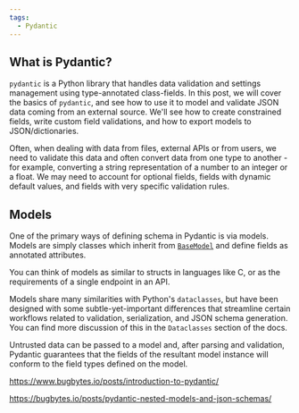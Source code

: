 ```yaml
---
tags:
  - Pydantic
---
```

## What is Pydantic?

`pydantic` is a Python library that handles data validation and settings management using type-annotated class-fields. In this post, we will cover the basics of `pydantic`, and see how to use it to model and validate JSON data coming from an external source. We'll see how to create constrained fields, write custom field validations, and how to export models to JSON/dictionaries.

Often, when dealing with data from files, external APIs or from users, we need to validate this data and often convert data from one type to another - for example, converting a string representation of a number to an integer or a float. We may need to account for optional fields, fields with dynamic default values, and fields with very specific validation rules.

## Models

One of the primary ways of defining schema in Pydantic is via models. Models are simply classes which inherit from [`BaseModel`](https://docs.pydantic.dev/latest/api/base_model/#pydantic.BaseModel) and define fields as annotated attributes.

You can think of models as similar to structs in languages like C, or as the requirements of a single endpoint in an API.

Models share many similarities with Python's `dataclasses`, but have been designed with some subtle-yet-important differences that streamline certain workflows related to validation, serialization, and JSON schema generation. You can find more discussion of this in the `Dataclasses` section of the docs.

Untrusted data can be passed to a model and, after parsing and validation, Pydantic guarantees that the fields of the resultant model instance will conform to the field types defined on the model.

https://www.bugbytes.io/posts/introduction-to-pydantic/

https://bugbytes.io/posts/pydantic-nested-models-and-json-schemas/